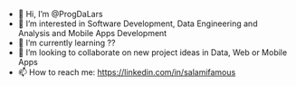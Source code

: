 - 👋 Hi, I’m @ProgDaLars
- 👀 I’m interested in Software Development, Data Engineering and Analysis and Mobile Apps Development
- 🌱 I’m currently learning ??
- 💞️ I’m looking to collaborate on new project ideas in Data, Web or Mobile Apps
- 📫 How to reach me: https://linkedin.com/in/salamifamous

<!---
ProgDaLars/ProgDaLars is a ✨ special ✨ repository because its `README.md` (this file) appears on your GitHub profile.
You can click the Preview link to take a look at your changes.
--->
